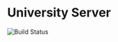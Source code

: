 # University Server

![Build Status](https://github.com/aquamaryne/university_server/actions/workflows/docker-image.yml/badge.svg)

